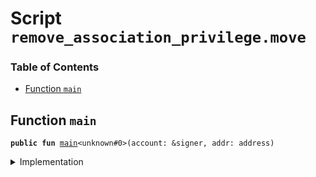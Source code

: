 
<a name="SCRIPT"></a>

# Script `remove_association_privilege.move`

### Table of Contents

-  [Function `main`](#SCRIPT_main)



<a name="SCRIPT_main"></a>

## Function `main`



<pre><code><b>public</b> <b>fun</b> <a href="#SCRIPT_main">main</a>&lt;unknown#0&gt;(account: &signer, addr: address)
</code></pre>



<details>
<summary>Implementation</summary>


<pre><code><b>fun</b> <a href="#SCRIPT_main">main</a>&lt;Privilege&gt;(account: &signer, addr: address) {
    <a href="../../modules/doc/Association.md#0x0_Association_remove_privilege">Association::remove_privilege</a>&lt;Privilege&gt;(account, addr)
}
</code></pre>



</details>
